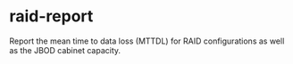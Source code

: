 # raid-report
Report the mean time to data loss (MTTDL) for RAID configurations as well as the JBOD cabinet capacity.
